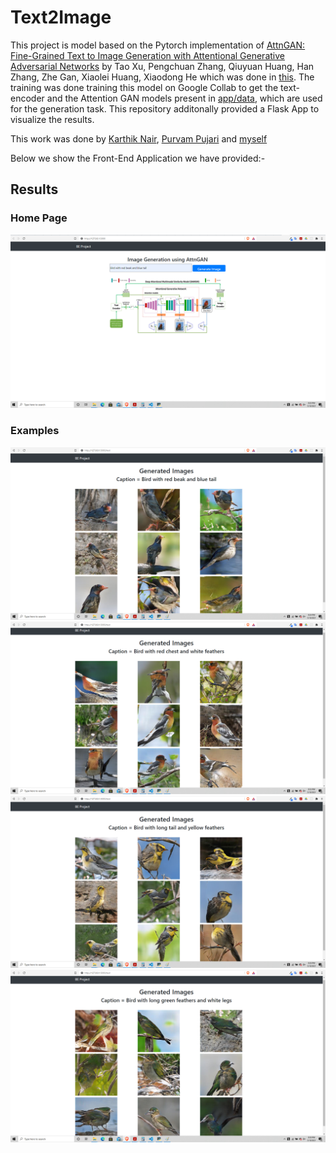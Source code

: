 # Text2Image

This project is model based on the Pytorch implementation of [AttnGAN: Fine-Grained Text to Image Generation with Attentional Generative Adversarial Networks](https://openaccess.thecvf.com/content_cvpr_2018/papers/Xu_AttnGAN_Fine-Grained_Text_CVPR_2018_paper.pdf) by Tao Xu, Pengchuan Zhang, Qiuyuan Huang, Han Zhang, Zhe Gan, Xiaolei Huang, Xiaodong He which was done in [this](https://github.com/taoxugit/AttnGAN). The training was done training this model on Google Collab to get the text-encoder and the Attention GAN models present in [app/data](https://github.com/rishabhsahlot/Text2Image/tree/master/app/data), which are used for the generation task. This repository additonally provided a Flask App to visualize the results.

This work was done by [Karthik Nair](https://www.linkedin.com/in/karthik-nair-93223712a/), [Purvam Pujari](https://www.linkedin.com/in/purvampujari/) and [myself](https://www.linkedin.com/in/rishabh-sahlot)

Below we show the Front-End Application we have provided:-

## Results

### Home Page

![Home Page](https://github.com/rishabhsahlot/Text2Image/blob/master/Demo%20Images/Home%20Page.png "Home Page")

### Examples

![Bird with Red Beak and Blue Tail](https://github.com/rishabhsahlot/Text2Image/blob/master/Demo%20Images/RedBeakBlueTail.png "Bird with Red Beak and Blue Tail")
![Bird with Red Chest and White Feathers](https://github.com/rishabhsahlot/Text2Image/blob/master/Demo%20Images/RedChestWhiteFeathers.png "Bird with Red Chest and White Feathers")
![Bird with Long Tail and Yellow Feathers](https://github.com/rishabhsahlot/Text2Image/blob/master/Demo%20Images/LongTailYellowFeathers.png "Bird with Long Tail and Yellow Feathers")
![Bird with Green Feathers and White Legs](https://github.com/rishabhsahlot/Text2Image/blob/master/Demo%20Images/GreenFeathersWhiteLegs.png "Bird with Green Feathers and White Legs")
